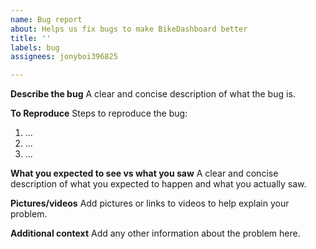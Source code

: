 ```yaml
---
name: Bug report
about: Helps us fix bugs to make BikeDashboard better
title: ''
labels: bug
assignees: jonyboi396825

---
```


**Describe the bug**
A clear and concise description of what the bug is.

**To Reproduce**
Steps to reproduce the bug:
1. ...
2. ...
3. ...

**What you expected to see vs what you saw**
A clear and concise description of what you expected to happen and what you actually saw.

**Pictures/videos**
Add pictures or links to videos to help explain your problem.

**Additional context**
Add any other information about the problem here.
